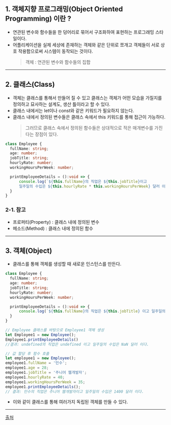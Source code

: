 ## 1. 객체지향 프로그래밍(Object Oriented Programming) 이란 ?
  - 연관된 변수와 함수들을 한 덩어리로 묶어서 구조화하여 표현하는 프로그래밍 스타일이다.
  - 어플리케이션을 실제 세상에 존재하는 객체와 같은 단위로 쪼개고 객체들이 서로 상호 작용함으로써 시스템이 동작되는 것이다.  
    > 객체 : 연관된 변수와 함수들의 집합  
  
------------------
## 2. 클래스(Class)
  - 객체는 클래스를 통해서 만들어 질 수 있고 클래스는 객체가 어떤 모습을 가질지를 정의하고 묘사하는 설계도, 생산 틀이라고 할 수 있다.
  - 클래스 내에서는 let이나 const와 같은 키워드가 필요하지 않는다.
  - 클래스 내에서 정의된 변수들은 클래스 속에서 this 키워드를 통해 접근이 가능하다.  
    > 그러므로 클래스 속에서 정의된 함수들은 상대적으로 적은 매개변수를 가진다는 장점이 있다.  
  ```typescript
  class Employee {
    fullName: string;
    age: number;
    jobTitle: string;
    hourlyRate: number;
    workingHoursPerWeek: number;

    printEmployeeDetails = ():void => {
        console.log(`${this.fullName}의 직업은 ${this.jobTitle}이고
        일주일의 수입은 ${this.hourlyRate * this.workingHoursPerWeek} 달러 이다.`)
    }
  }
  
  ```
  ### 2-1. 참고
   - 프로퍼티(Property) : 클래스 내에 정의된 변수
   - 메소드(Method) : 클래스 내에 정의된 함수

------------------
## 3. 객체(Object)
  - 클래스를 통해 객체를 생성할 때 새로운 인스턴스를 만든다.
  ```typescript
  class Employee {
    fullName: string;
    age: number;
    jobTitle: string;
    hourlyRate: number;
    workingHoursPerWeek: number;

    printEmployeeDetails = ():void => {
        console.log(`${this.fullName}의 직업은 ${this.jobTitle} 이고 일주일의 수입은 ${this.hourlyRate * this.workingHoursPerWeek} 달러 이다.`)
    }
  }
  
  // Employee 클래스를 바탕으로 Employee1 객체 생성
  let Employee1 = new Employee(); 
  Employee1.printEmployeeDetails() 
  //결과: undefined의 직업은 undefined 이고 일주일의 수입은 NaN 달러 이다.
  
  // 값 할당 후 함수 호출
  let employee1 = new Employee();
  employee1.fullName = '민수';
  employee1.age = 28;
  employee1.jobTitle = '주니어 웹개발자';
  employee1.hourlyRate = 40;
  employee1.workingHoursPerWeek = 35;
  employee1.printEmployeeDetails();
  // 결과: 민수의 직업은 주니어 웹개발자이고 일주일의 수입은 1400 달러 이다.
  
  ```
  - 이와 같이 클래스를 통해 여러가지 독립된 객체를 만들 수 있다.
------------------

[출처](https://www.youtube.com/watch?v=bdXnsyelOGg&list=PLJf6aFJoJtbUXW6T4lPUk7C66yEneX7MN&index=9)
